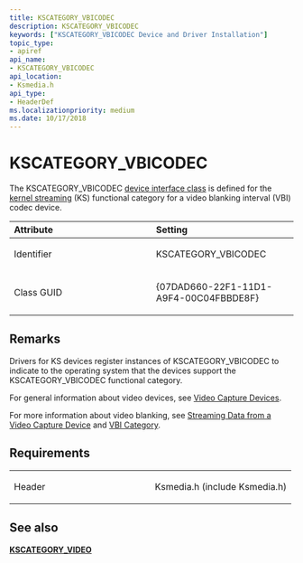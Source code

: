 ```yaml
---
title: KSCATEGORY_VBICODEC
description: KSCATEGORY_VBICODEC
keywords: ["KSCATEGORY_VBICODEC Device and Driver Installation"]
topic_type:
- apiref
api_name:
- KSCATEGORY_VBICODEC
api_location:
- Ksmedia.h
api_type:
- HeaderDef
ms.localizationpriority: medium
ms.date: 10/17/2018
---
```


# KSCATEGORY_VBICODEC


The KSCATEGORY_VBICODEC [device interface class](./overview-of-device-interface-classes.md) is defined for the [kernel streaming](../stream/streaming-minidrivers2.md) (KS) functional category for a video blanking interval (VBI) codec device.

<table>
<colgroup>
<col width="50%" />
<col width="50%" />
</colgroup>
<thead>
<tr class="header">
<th align="left">Attribute</th>
<th align="left">Setting</th>
</tr>
</thead>
<tbody>
<tr class="odd">
<td align="left"><p>Identifier</p></td>
<td align="left"><p>KSCATEGORY_VBICODEC</p></td>
</tr>
<tr class="even">
<td align="left"><p>Class GUID</p></td>
<td align="left"><p>{07DAD660-22F1-11D1-A9F4-00C04FBBDE8F}</p></td>
</tr>
</tbody>
</table>

 

Remarks
-------

Drivers for KS devices register instances of KSCATEGORY_VBICODEC to indicate to the operating system that the devices support the KSCATEGORY_VBICODEC functional category.

For general information about video devices, see [Video Capture Devices](../stream/video-capture-devices.md).

For more information about video blanking, see [Streaming Data from a Video Capture Device](../stream/streaming-data-from-a-video-capture-device.md) and [VBI Category](../stream/vbi-category.md).

Requirements
------------

<table>
<colgroup>
<col width="50%" />
<col width="50%" />
</colgroup>
<tbody>
<tr class="odd">
<td align="left"><p>Header</p></td>
<td align="left">Ksmedia.h (include Ksmedia.h)</td>
</tr>
</tbody>
</table>

## See also


[**KSCATEGORY_VIDEO**](kscategory-video.md)

 

